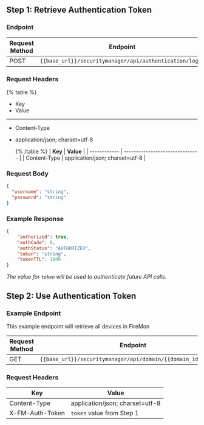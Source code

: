 ## Step 1: Retrieve Authentication Token

### Endpoint

| **Request Method** | **Endpoint**                                            |
| ------------------ | ------------------------------------------------------- |
| POST               | `{{base_url}}/securitymanager/api/authentication/login` |

### Request Headers

{% table %}
* Key
* Value
---
* Content-Type
* application/json; charset=utf-8

  {% /table %}
| **Key**      | **Value**                       |
| ------------ | ------------------------------- |
| Content-Type | application/json; charset=utf-8 |

### Request Body

```json
{
  "username": "string",
  "password": "string"
}
```

### Example Response

```json
{
    "authorized": true,
    "authCode": 0,
    "authStatus": "AUTHORIZED",
    "token": "string",
    "tokenTTL": 1800
}
```

*The value for* *`token`* *will be used to authenticate future API calls.*

## Step 2: Use Authentication Token

### Example Endpoint

This example endpoint will retrieve all devices in FireMon

| **Request Method** | **Endpoint**                                                   |
| ------------------ | -------------------------------------------------------------- |
| GET                | `{{base_url}}/securitymanager/api/domain/{{domain_id}}/device` |

### Request Headers

| **Key**         | **Value**                       |
| --------------- | ------------------------------- |
| Content-Type    | application/json; charset=utf-8 |
| X-FM-Auth-Token | `token` value from Step 1       |

